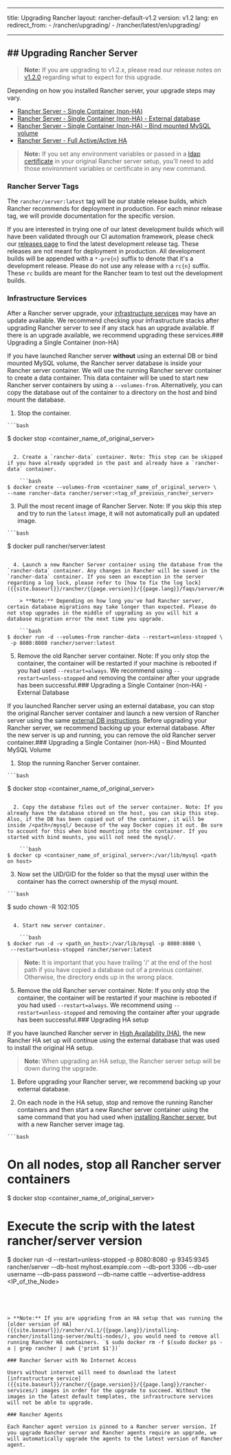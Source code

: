 * * *

title: Upgrading Rancher layout: rancher-default-v1.2 version: v1.2 lang: en redirect_from: - /rancher/upgrading/ - /rancher/latest/en/upgrading/

* * *

## ## Upgrading Rancher Server

> **Note:** If you are upgrading to v1.2.x, please read our release notes on [v1.2.0](https://github.com/rancher/rancher/releases/tag/v1.2.0) regarding what to expect for this upgrade.

Depending on how you installed Rancher server, your upgrade steps may vary.

* [Rancher Server - Single Container (non-HA)](#single-container)
* [Rancher Server - Single Container (non-HA) - External database](#single-container-external-database)
* [Rancher Server - Single Container (non-HA) - Bind mounted MySQL volume](#single-container-bind-mount)
* [Rancher Server - Full Active/Active HA](#multi-nodes)

> **Note:** If you set any environment variables or passed in a [ldap certificate]({{site.baseurl}}/rancher/{{page.version}}/{{page.lang}}/installing-rancher/installing-server/#enabling-active-directory-or-openldap-for-tls) in your original Rancher server setup, you'll need to add those environment variables or certificate in any new command.

### Rancher Server Tags

The `rancher/server:latest` tag will be our stable release builds, which Rancher recommends for deployment in production. For each minor release tag, we will provide documentation for the specific version.

If you are interested in trying one of our latest development builds which will have been validated through our CI automation framework, please check our [releases page](https://github.com/rancher/rancher/releases) to find the latest development release tag. These releases are not meant for deployment in production. All development builds will be appended with a `*-pre{n}` suffix to denote that it's a development release. Please do not use any release with a `rc{n}` suffix. These `rc` builds are meant for the Rancher team to test out the development builds.

### Infrastructure Services

After a Rancher server upgrade, your [infrastructure services]({{site.baseurl}}/rancher/{{page.version}}/{{page.lang}}/rancher-services/) may have an update available. We recommend checking your infrastructure stacks after upgrading Rancher server to see if any stack has an upgrade available. If there is an upgrade available, we recommend upgrading these services.<a id="single-container"></a>### Upgrading a Single Container (non-HA)

If you have launched Rancher server **without** using an external DB or bind mounted MySQL volume, the Rancher server database is inside your Rancher server container. We will use the running Rancher server container to create a data container. This data container will be used to start new Rancher server containers by using a `--volumes-from`. Alternatively, you can copy the database out of the container to a directory on the host and bind mount the database.

  1. Stop the container.
    
    ```bash
$ docker stop <container_name_of_original_server>
```

  2. Create a `rancher-data` container. Note: This step can be skipped if you have already upgraded in the past and already have a `rancher-data` container.
    
    ```bash
$ docker create --volumes-from <container_name_of_original_server> \
--name rancher-data rancher/server:<tag_of_previous_rancher_server>
```

  3. Pull the most recent image of Rancher Server. Note: If you skip this step and try to run the `latest` image, it will not automatically pull an updated image.
    
    ```bash
$ docker pull rancher/server:latest
```

  4. Launch a new Rancher Server container using the database from the `rancher-data` container. Any changes in Rancher will be saved in the `rancher-data` container. If you seen an exception in the server regarding a log lock, please refer to [how to fix the log lock]({{site.baseurl}}/rancher/{{page.version}}/{{page.lang}}/faqs/server/#databaselock).
    
    > **Note:** Depending on how long you've had Rancher server, certain database migrations may take longer than expected. Please do not stop upgrades in the middle of upgrading as you will hit a database migration error the next time you upgrade.
    
    ```bash
$ docker run -d --volumes-from rancher-data --restart=unless-stopped \
 -p 8080:8080 rancher/server:latest
```

  


  5. Remove the old Rancher server container. Note: If you only stop the container, the container will be restarted if your machine is rebooted if you had used `--restart=always`. We recommend using `--restart=unless-stopped` and removing the container after your upgrade has been successful.<a id="single-container-external-database"></a>### Upgrading a Single Container (non-HA) - External Database

If you launched Rancher server using an external database, you can stop the original Rancher server container and launch a new version of Rancher server using the same [external DB instructions]({{site.baseurl}}/rancher/{{page.version}}/{{page.lang}}/installing-rancher/installing-server/#single-container-external-database). Before upgrading your Rancher server, we recommend backing up your external database. After the new server is up and running, you can remove the old Rancher server container.<a id="single-container-bind-mount"></a>### Upgrading a Single Container (non-HA) - Bind Mounted MySQL Volume

  1. Stop the running Rancher Server container.
    
    ```bash
$ docker stop <container_name_of_original_server>
```

  2. Copy the database files out of the server container. Note: If you already have the database stored on the host, you can skip this step. Also, if the DB has been copied out of the container, it will be inside /<path>/mysql/ because of the way Docker copies it out. Be sure to account for this when bind mounting into the container. If you started with bind mounts, you will not need the mysql/.
    
    ```bash
$ docker cp <container_name_of_original_server>:/var/lib/mysql <path on host>
```

  3. Now set the UID/GID for the folder so that the mysql user within the container has the correct ownership of the mysql mount.
    
    ```bash
$ sudo chown -R 102:105 <path on host>
```

  4. Start new server container.
    
    ```bash
$ docker run -d -v <path_on_host>:/var/lib/mysql -p 8080:8080 \
 --restart=unless-stopped rancher/server:latest
```

  


> **Note:** It is important that you have trailing '/' at the end of the host path if you have copied a database out of a previous container. Otherwise, the directory ends up in the wrong place.

  5. Remove the old Rancher server container. Note: If you only stop the container, the container will be restarted if your machine is rebooted if you had used `--restart=always`. We recommend using `--restart=unless-stopped` and removing the container after your upgrade has been successful.<a id="multi-nodes"></a>### Upgrading HA setup

If you have launched Rancher server in [High Availability (HA)]({{site.baseurl}}/rancher/{{page.version}}/{{page.lang}}/installing-rancher/installing-server/#multi-nodes), the new Rancher HA set up will continue using the external database that was used to install the original HA setup.

> **Note:** When upgrading an HA setup, the Rancher server setup will be down during the upgrade.

  1. Before upgrading your Rancher server, we recommend backing up your external database.

  2. On each node in the HA setup, stop and remove the running Rancher containers and then start a new Rancher server container using the same command that you had used when [installing Rancher server]({{site.baseurl}}/installing-rancher/installing-server/#multi-nodes), but with a new Rancher server image tag.
    
    ```bash
# On all nodes, stop all Rancher server containers
$ docker stop <container_name_of_original_server>
# Execute the scrip with the latest rancher/server version
$ docker run -d --restart=unless-stopped -p 8080:8080 -p 9345:9345 rancher/server --db-host myhost.example.com --db-port 3306 --db-user username --db-pass password --db-name cattle --advertise-address <IP_of_the_Node>
```

  


> **Note:** If you are upgrading from an HA setup that was running the [older version of HA]({{site.baseurl}}/rancher/v1.1/{{page.lang}}/installing-rancher/installing-server/multi-nodes/), you would need to remove all running Rancher HA containers. `$ sudo docker rm -f $(sudo docker ps -a | grep rancher | awk {'print $1'})`

### Rancher Server with No Internet Access

Users without internet will need to download the latest [infrastructure service]({{site.baseurl}}/rancher/{{page.version}}/{{page.lang}}/rancher-services/) images in order for the upgrade to succeed. Without the images in the latest default templates, the infrastructure services will not be able to upgrade.

### Rancher Agents

Each Rancher agent version is pinned to a Rancher server version. If you upgrade Rancher server and Rancher agents require an upgrade, we will automatically upgrade the agents to the latest version of Rancher agent.